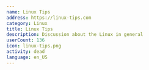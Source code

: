 ```yaml
---
name: Linux Tips
address: https://linux-tips.com
category: Linux
title: Linux Tips
description: Discussion about the Linux in general
userCount: 136
icon: linux-tips.png
activity: dead
language: en_US
---
```

